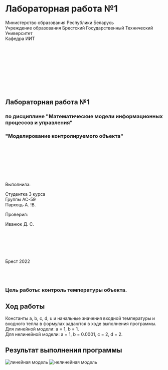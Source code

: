 # Лабораторная работа №1    
Министерство образования Республики Беларусь    
Учреждение образования Брестский Государственный Технический Университет    
Кафедра ИИТ    
<br/><br/><br/><br/><br/><br/><br/><br/><br/>
## Лабораторная работа №1
### по дисциплине "Математические модели информационных процессов и управления"
### "Моделирование контролируемого объекта"
<br/><br/><br/><br/><br/><br/><br/>
Выполнила: 

Студентка 3 курса  
Группы АС-59  
Пархоць А. !В.  

Проверил:  

Иванюк Д. С.
<br/><br/><br/><br/><br/><br/><br/>
Брест 2022
<br/><br/><br/><br/>

### Цель работы: контроль температуры объекта.
## Ход работы

Константы a, b, c, d, u и начальные значения входной температуры и входного тепла в формулах задаются в ходе выполнения программы.  
Для линейной модели: a = 1, b = 1.  
Для нелинейной модели: a = 1, b = 0.0001, c = 2, d = 2.  

## Результат выполнения программы  
![линейная модель ](https://github.com/brstu/MMIPU-2022/pull/26/files?short_path=ca2f6fb#diff-2e4e29c4dd879e3d2dce6d69684b6f2075d505d3b8e23d4eac20b5e6f7ded6b2?raw=true)
![нелинейная модель](https://github.com/brstu/MMIPU-2022/pull/26/files?short_path=ca2f6fb#diff-c1bc7772a5e1e0341765ef74f1781da4587611f3e02f9d41cbfa4d89ab0c039b?raw=true)
